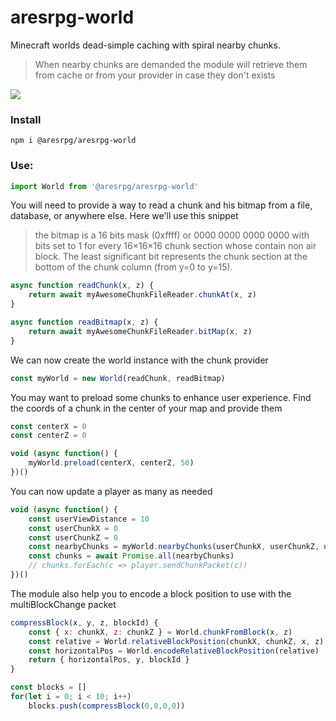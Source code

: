 # aresrpg-world

Minecraft worlds dead-simple caching with spiral nearby chunks.

> When nearby chunks are demanded the module will retrieve them from cache or from your provider in case they don't exists

![](https://i.imgur.com/DAAZ2Hp.png)

### Install

`npm i @aresrpg/aresrpg-world`

### Use:

```js
import World from '@aresrpg/aresrpg-world'
```

You will need to provide a way to read a chunk and his bitmap from a file, database, or anywhere else.
Here we'll use this snippet

> the bitmap is a 16 bits mask (0xffff) or 0000 0000 0000 0000 with bits set to 1 for every 16×16×16 chunk section whose contain non air block. The least significant bit represents the chunk section at the bottom of the chunk column (from y=0 to y=15).

```js
async function readChunk(x, z) {
	return await myAwesomeChunkFileReader.chunkAt(x, z)
}

async function readBitmap(x, z) {
	return await myAwesomeChunkFileReader.bitMap(x, z)
}
```

We can now create the world instance with the chunk provider

```js
const myWorld = new World(readChunk, readBitmap)
```

You may want to preload some chunks to enhance user experience. Find the coords of a chunk in the center
of your map and provide them

```js
const centerX = 0
const centerZ = 0

void (async function() {
	myWorld.preload(centerX, centerZ, 50)
})()
```

You can now update a player as many as needed

```js
void (async function() {
	const userViewDistance = 10
	const userChunkX = 0
	const userChunkZ = 0
	const nearbyChunks = myWorld.nearbyChunks(userChunkX, userChunkZ, userViewDistance)
	const chunks = await Promise.all(nearbyChunks)
	// chunks.forEach(c => player.sendChunkPacket(c))
})()
```

The module also help you to encode a block position to use with the multiBlockChange packet

```js
compressBlock(x, y, z, blockId) {
	const { x: chunkX, z: chunkZ } = World.chunkFromBlock(x, z)
	const relative = World.relativeBlockPosition(chunkX, chunkZ, x, z)
	const horizontalPos = World.encodeRelativeBlockPosition(relative)
	return { horizontalPos, y, blockId }
}

const blocks = []
for(let i = 0; i < 10; i++)
	blocks.push(compressBlock(0,0,0,0))
```
